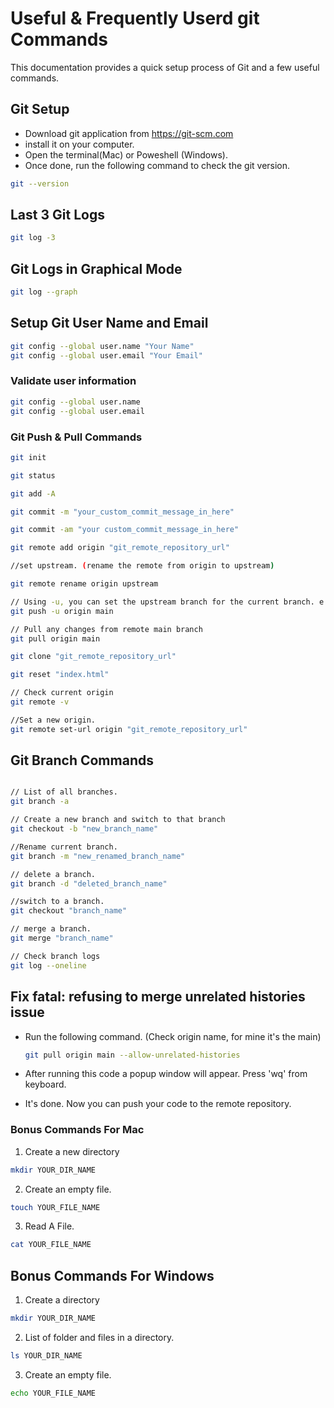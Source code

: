 # Useful & Frequently Userd git Commands

This documentation provides a quick setup process of Git and a few useful commands.

## Git Setup

- Download git application from https://git-scm.com
- install it on your computer.
- Open the terminal(Mac) or Poweshell (Windows).
- Once done, run the following command to check the git version.

```bash
git --version
```

## Last 3 Git Logs

```bash
git log -3
```

## Git Logs in Graphical Mode

```bash
git log --graph
```

## Setup Git User Name and Email

```bash
git config --global user.name "Your Name"
git config --global user.email "Your Email"
```

### Validate user information

```bash
git config --global user.name
git config --global user.email
```

<h3>Git Push & Pull Commands</h3>

```bash
git init

git status

git add -A

git commit -m "your_custom_commit_message_in_here"

git commit -am "your custom_commit_message_in_here"

git remote add origin "git_remote_repository_url"

//set upstream. (rename the remote from origin to upstream)

git remote rename origin upstream

// Using -u, you can set the upstream branch for the current branch. e.g main
git push -u origin main

// Pull any changes from remote main branch
git pull origin main

git clone "git_remote_repository_url"

git reset "index.html"

// Check current origin
git remote -v

//Set a new origin.
git remote set-url origin "git_remote_repository_url"
```

## Git Branch Commands

```bash

// List of all branches.
git branch -a

// Create a new branch and switch to that branch
git checkout -b "new_branch_name"

//Rename current branch.
git branch -m "new_renamed_branch_name"

// delete a branch.
git branch -d "deleted_branch_name"

//switch to a branch.
git checkout "branch_name"

// merge a branch.
git merge "branch_name"

// Check branch logs
git log --oneline
```

## Fix fatal: refusing to merge unrelated histories issue

- Run the following command. (Check origin name, for mine it's the main)

  ```bash
  git pull origin main --allow-unrelated-histories
  ```

- After running this code a popup window will appear. Press 'wq' from keyboard.
- It's done. Now you can push your code to the remote repository.

<h3>Bonus Commands For Mac </h3>

1. Create a new directory

```bash
mkdir YOUR_DIR_NAME
```

2. Create an empty file.

```bash
touch YOUR_FILE_NAME
```

3. Read A File.

```bash
cat YOUR_FILE_NAME
```

## Bonus Commands For Windows

1. Create a directory

```bash
mkdir YOUR_DIR_NAME
```

2. List of folder and files in a directory.

```bash
ls YOUR_DIR_NAME
```

3. Create an empty file.

```bash
echo YOUR_FILE_NAME
```
